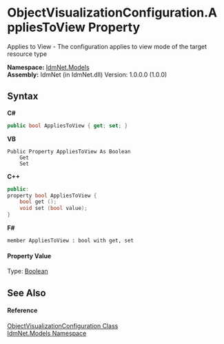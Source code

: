 # ObjectVisualizationConfiguration.AppliesToView Property 
 

Applies to View - The configuration applies to view mode of the target resource type

**Namespace:**&nbsp;<a href="N_IdmNet_Models">IdmNet.Models</a><br />**Assembly:**&nbsp;IdmNet (in IdmNet.dll) Version: 1.0.0.0 (1.0.0)

## Syntax

**C#**<br />
``` C#
public bool AppliesToView { get; set; }
```

**VB**<br />
``` VB
Public Property AppliesToView As Boolean
	Get
	Set
```

**C++**<br />
``` C++
public:
property bool AppliesToView {
	bool get ();
	void set (bool value);
}
```

**F#**<br />
``` F#
member AppliesToView : bool with get, set

```


#### Property Value
Type: <a href="http://msdn2.microsoft.com/en-us/library/a28wyd50" target="_blank">Boolean</a>

## See Also


#### Reference
<a href="T_IdmNet_Models_ObjectVisualizationConfiguration">ObjectVisualizationConfiguration Class</a><br /><a href="N_IdmNet_Models">IdmNet.Models Namespace</a><br />
